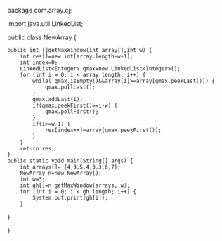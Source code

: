 package com.array.cj;

import java.util.LinkedList;

public class NewArray {

	public int []getMaxWindow(int array[],int w) {
		int res[]=new int[array.length-w+1];
		int index=0;
		LinkedList<Integer> qmax=new LinkedList<Integer>();
		for (int i = 0; i < array.length; i++) {
			while(!qmax.isEmpty()&&array[i]>=array[qmax.peekLast()]) {
				qmax.pollLast();
			}
			qmax.addLast(i);
			if(qmax.peekFirst()==i-w) {
				qmax.pollFirst();
			}
			if(i>=w-1) {
				res[index++]=array[qmax.peekFirst()];
			}
		}
		return res;
	}
	public static void main(String[] args) {
		int arrays[]= {4,3,5,4,3,3,6,7};
		NewArray n=new NewArray();
		int w=3;
		int gh[]=n.getMaxWindow(arrays, w);
		for (int i = 0; i < gh.length; i++) {
			System.out.print(gh[i]);
		}
}

}
